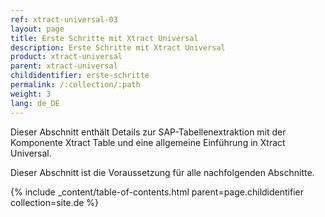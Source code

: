 ```yaml
---
ref: xtract-universal-03
layout: page
title: Erste Schritte mit Xtract Universal
description: Erste Schritte mit Xtract Universal
product: xtract-universal
parent: xtract-universal
childidentifier: erste-schritte
permalink: /:collection/:path
weight: 3
lang: de_DE
---
```


Dieser Abschnitt enthält Details zur SAP-Tabellenextraktion mit der Komponente Xtract Table und eine allgemeine Einführung in Xtract Universal.

Dieser Abschnitt ist die Voraussetzung für alle nachfolgenden Abschnitte.

{% include _content/table-of-contents.html parent=page.childidentifier collection=site.de %}
